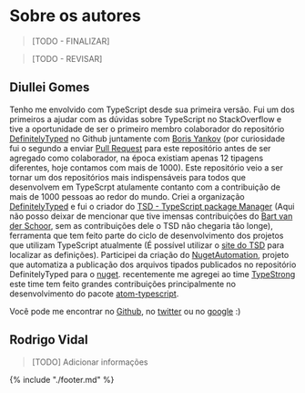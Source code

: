 # Sobre os autores

> [TODO - FINALIZAR]

> [TODO - REVISAR]

## Diullei Gomes

Tenho me envolvido com TypeScript desde sua primeira versão. Fui um dos primeiros a ajudar com as dúvidas sobre TypeScript no StackOverflow e tive a oportunidade de ser o primeiro membro colaborador do repositório [DefinitelyTyped](https://github.com/borisyankov/DefinitelyTyped) no Github juntamente com [Boris Yankov](https://github.com/borisyankov) (por curiosidade fui o segundo a enviar [Pull Request](https://github.com/borisyankov/DefinitelyTyped/commit/d0661c214948c6876657bc53e2b5bd473c255902) para este repositório antes de ser agregado como colaborador, na época existiam apenas 12 tipagens diferentes, hoje contamos com mais de 1000). Este repositório veio a ser tornar um dos repositórios mais indispensáveis para todos que desenvolvem em TypeScrpt atulamente contanto com a contribuição de mais de 1000 pessoas ao redor do mundo. Criei a organização [DefinitelyTyped](https://github.com/DefinitelyTyped) e fui o criador do [TSD - TypeScript package Manager](https://github.com/DefinitelyTyped/tsd) (Aqui não posso deixar de mencionar que tive imensas contribuições do [Bart van der Schoor](https://github.com/Bartvds), sem as contribuições dele o TSD não chegaria tão longe), ferramenta que tem feito parte do ciclo de desenvolvimento dos projetos que utilizam TypeScript atualmente (É possível utilizar o [site do TSD](http://definitelytyped.org/tsd/) para localizar as definições). Participei da criação do [NugetAutomation](https://github.com/DefinitelyTyped/NugetAutomation/issues/1), projeto que automatiza a publicação dos arquivos tipados publicados no repositório DefinitelyTyped para o [nuget](http://www.nuget.org/packages?q=Definitelytyped). recentemente me agregei ao time [TypeStrong](https://github.com/TypeStrong) este time tem feito grandes contribuições principalmente no desenvolvimento do pacote [atom-typescript](https://atom.io/packages/atom-typescript).

Você pode me encontrar no [Github](https://github.com/diullei), no [twitter](https://twitter.com/diullei) ou no [google](https://www.google.com.br/search?q=diullei) :)

## Rodrigo Vidal

> [TODO] Adicionar informações

{% include "./footer.md" %}
